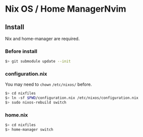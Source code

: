 # Nix OS / Home ManagerNvim

## Install
Nix and home-manager are required.

### Before install
```sh
$> git submodule update --init
```

### configuration.nix
You may need to `chown` `/etc/nixos/` before.

```sh
$> cd nixfiles
$> ln -sf $PWD/configuration.nix /etc/nixos/configuration.nix
$> sudo nixos-rebuild switch
```

### home.nix
```sh
$> cd nixfiles
$> home-manager switch
```

